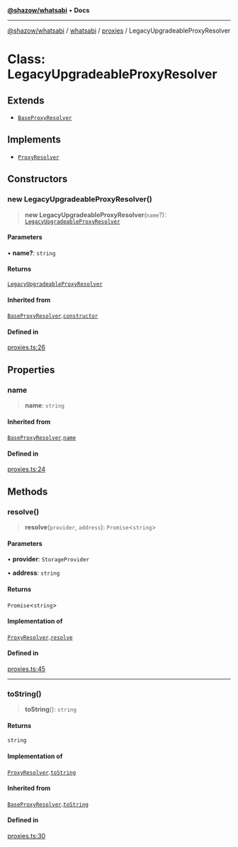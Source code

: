 [**@shazow/whatsabi**](../../../../../README.md) • **Docs**

***

[@shazow/whatsabi](../../../../../globals.md) / [whatsabi](../../../README.md) / [proxies](../README.md) / LegacyUpgradeableProxyResolver

# Class: LegacyUpgradeableProxyResolver

## Extends

- [`BaseProxyResolver`](BaseProxyResolver.md)

## Implements

- [`ProxyResolver`](../interfaces/ProxyResolver.md)

## Constructors

### new LegacyUpgradeableProxyResolver()

> **new LegacyUpgradeableProxyResolver**(`name`?): [`LegacyUpgradeableProxyResolver`](LegacyUpgradeableProxyResolver.md)

#### Parameters

• **name?**: `string`

#### Returns

[`LegacyUpgradeableProxyResolver`](LegacyUpgradeableProxyResolver.md)

#### Inherited from

[`BaseProxyResolver`](BaseProxyResolver.md).[`constructor`](BaseProxyResolver.md#constructors)

#### Defined in

[proxies.ts:26](https://github.com/shazow/whatsabi/blob/main/src/proxies.ts#L26)

## Properties

### name

> **name**: `string`

#### Inherited from

[`BaseProxyResolver`](BaseProxyResolver.md).[`name`](BaseProxyResolver.md#name)

#### Defined in

[proxies.ts:24](https://github.com/shazow/whatsabi/blob/main/src/proxies.ts#L24)

## Methods

### resolve()

> **resolve**(`provider`, `address`): `Promise`\<`string`\>

#### Parameters

• **provider**: `StorageProvider`

• **address**: `string`

#### Returns

`Promise`\<`string`\>

#### Implementation of

[`ProxyResolver`](../interfaces/ProxyResolver.md).[`resolve`](../interfaces/ProxyResolver.md#resolve)

#### Defined in

[proxies.ts:45](https://github.com/shazow/whatsabi/blob/main/src/proxies.ts#L45)

***

### toString()

> **toString**(): `string`

#### Returns

`string`

#### Implementation of

[`ProxyResolver`](../interfaces/ProxyResolver.md).[`toString`](../interfaces/ProxyResolver.md#tostring)

#### Inherited from

[`BaseProxyResolver`](BaseProxyResolver.md).[`toString`](BaseProxyResolver.md#tostring)

#### Defined in

[proxies.ts:30](https://github.com/shazow/whatsabi/blob/main/src/proxies.ts#L30)
